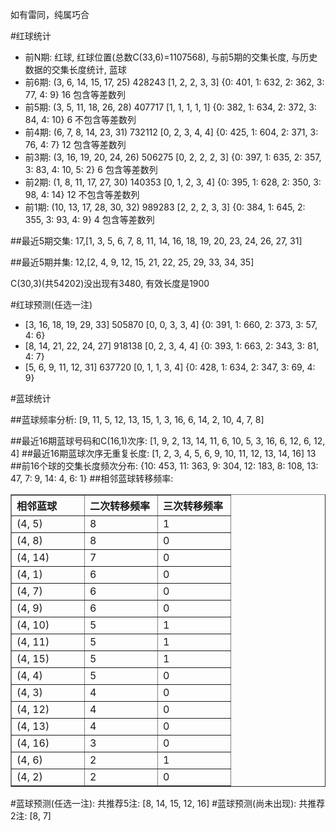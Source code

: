 <!-- 
.. title: 双色球2013048期(2013-04-28)数据分析报告
.. slug: slott-2013048-2013-04-28-report
.. date: 2013-04-29 08:00:00 UTC+08:00
.. tags: Lottery
.. link: 
.. description: 
.. type: text
-->

如有雷同，纯属巧合

<!-- TEASER_END-->

#红球统计

- 前N期: 红球, 红球位置(总数C(33,6)=1107568), 与前5期的交集长度, 与历史数据的交集长度统计, 蓝球
- 前6期: (3, 6, 14, 15, 17, 25) 428243 [1, 2, 2, 3, 3] {0: 401, 1: 632, 2: 362, 3: 77, 4: 9} 16 包含等差数列
- 前5期: (3, 5, 11, 18, 26, 28) 407717 [1, 1, 1, 1, 1] {0: 382, 1: 634, 2: 372, 3: 84, 4: 10} 6 不包含等差数列
- 前4期: (6, 7, 8, 14, 23, 31) 732112 [0, 2, 3, 4, 4] {0: 425, 1: 604, 2: 371, 3: 76, 4: 7} 12 包含等差数列
- 前3期: (3, 16, 19, 20, 24, 26) 506275 [0, 2, 2, 2, 3] {0: 397, 1: 635, 2: 357, 3: 83, 4: 10, 5: 2} 6 包含等差数列
- 前2期: (1, 8, 11, 17, 27, 30) 140353 [0, 1, 2, 3, 4] {0: 395, 1: 628, 2: 350, 3: 98, 4: 14} 12 不包含等差数列
- 前1期: (10, 13, 17, 28, 30, 32) 989283 [2, 2, 2, 3, 3] {0: 384, 1: 645, 2: 355, 3: 93, 4: 9} 4 包含等差数列

##最近5期交集:
17,[1, 3, 5, 6, 7, 8, 11, 14, 16, 18, 19, 20, 23, 24, 26, 27, 31]

##最近5期并集:
12,[2, 4, 9, 12, 15, 21, 22, 25, 29, 33, 34, 35]

C(30,3)(共54202)没出现有3480, 
有效长度是1900

#红球预测(任选一注)

- [3, 16, 18, 19, 29, 33] 505870 [0, 0, 3, 3, 4] {0: 391, 1: 660, 2: 373, 3: 57, 4: 6}
- [8, 14, 21, 22, 24, 27] 918138 [0, 2, 3, 4, 4] {0: 393, 1: 663, 2: 343, 3: 81, 4: 7}
- [5, 6, 9, 11, 12, 31] 637720 [0, 1, 1, 3, 4] {0: 428, 1: 634, 2: 347, 3: 69, 4: 9}

#蓝球统计

##蓝球频率分析:
[9, 11, 5, 12, 13, 15, 1, 3, 16, 6, 14, 2, 10, 4, 7, 8]

##最近16期蓝球号码和C(16,1)次序:
[1, 9, 2, 13, 14, 11, 6, 10, 5, 3, 16, 6, 12, 6, 12, 4]
##最近16期蓝球次序无重复长度:
[1, 2, 3, 4, 5, 6, 9, 10, 11, 12, 13, 14, 16] 13
##前16个球的交集长度频次分布:
{10: 453, 11: 363, 9: 304, 12: 183, 8: 108, 13: 47, 7: 9, 14: 4, 6: 1}
##相邻蓝球转移频率:
<table border="1" class="table table-striped dataframe">
  <thead>
    <tr style="text-align: left;">
      <th style="min-width: 100px;">相邻蓝球</th>
      <th style="min-width: 100px;">二次转移频率</th>
      <th style="min-width: 100px;">三次转移频率</th>
    </tr>
  </thead>
  <tbody>
    <tr>
      <td>  (4, 5)</td>
      <td> 8</td>
      <td> 1</td>
    </tr>
    <tr>
      <td>  (4, 8)</td>
      <td> 8</td>
      <td> 0</td>
    </tr>
    <tr>
      <td> (4, 14)</td>
      <td> 7</td>
      <td> 0</td>
    </tr>
    <tr>
      <td>  (4, 1)</td>
      <td> 6</td>
      <td> 0</td>
    </tr>
    <tr>
      <td>  (4, 7)</td>
      <td> 6</td>
      <td> 0</td>
    </tr>
    <tr>
      <td>  (4, 9)</td>
      <td> 6</td>
      <td> 0</td>
    </tr>
    <tr>
      <td> (4, 10)</td>
      <td> 5</td>
      <td> 1</td>
    </tr>
    <tr>
      <td> (4, 11)</td>
      <td> 5</td>
      <td> 1</td>
    </tr>
    <tr>
      <td> (4, 15)</td>
      <td> 5</td>
      <td> 1</td>
    </tr>
    <tr>
      <td>  (4, 4)</td>
      <td> 5</td>
      <td> 0</td>
    </tr>
    <tr>
      <td>  (4, 3)</td>
      <td> 4</td>
      <td> 0</td>
    </tr>
    <tr>
      <td> (4, 12)</td>
      <td> 4</td>
      <td> 0</td>
    </tr>
    <tr>
      <td> (4, 13)</td>
      <td> 4</td>
      <td> 0</td>
    </tr>
    <tr>
      <td> (4, 16)</td>
      <td> 3</td>
      <td> 0</td>
    </tr>
    <tr>
      <td>  (4, 6)</td>
      <td> 2</td>
      <td> 1</td>
    </tr>
    <tr>
      <td>  (4, 2)</td>
      <td> 2</td>
      <td> 0</td>
    </tr>
  </tbody>
</table>
#蓝球预测(任选一注):
共推荐5注: [8, 14, 15, 12, 16]
#蓝球预测(尚未出现):
共推荐2注: [8, 7]

